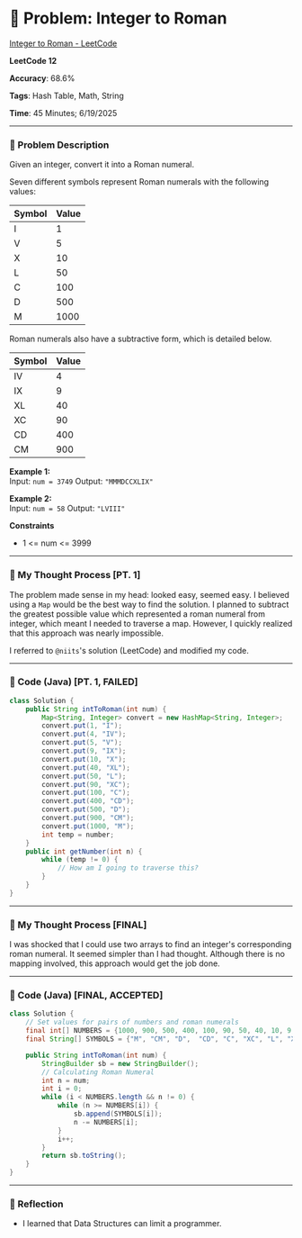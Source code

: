 # 🧮 Problem: Integer to Roman

[Integer to Roman - LeetCode](https://leetcode.com/problems/integer-to-roman/)

**LeetCode 12**

**Accuracy**: 68.6%

**Tags**: Hash Table, Math, String

**Time**: 45 Minutes; 6/19/2025

---

### 🔗 Problem Description

Given an integer, convert it into a Roman numeral.

Seven different symbols represent Roman numerals with the following values:

| Symbol | Value |
|--------|-------|
| I      | 1     |
| V      | 5     |
| X      | 10    |
| L      | 50    |
| C      | 100   |
| D      | 500   |
| M      | 1000  |

Roman numerals also have a subtractive form, which is detailed below.

| Symbol | Value |
|--------|-------|
| IV     | 4     |
| IX     | 9     |
| XL     | 40    |
| XC     | 90    |
| CD     | 400   |
| CM     | 900   |

**Example 1:**  
Input: `num = 3749`
Output: `"MMMDCCXLIX"`

**Example 2:**  
Input: `num = 58`
Output: `"LVIII"`

**Constraints**
- 1 <= num <= 3999

---

### 🧠 My Thought Process [PT. 1]

The problem made sense in my head: looked easy, seemed easy. I believed using a `Map` would be the best way to find the solution. I planned to subtract the greatest possible value which represented a roman numeral from integer, which meant I needed to traverse a map. However, I quickly realized that this approach was nearly impossible.

I referred to `@niits`'s solution (LeetCode) and modified my code.

---

### 🧪 Code (Java) [PT. 1, FAILED]

```java
class Solution {
    public String intToRoman(int num) {
        Map<String, Integer> convert = new HashMap<String, Integer>;
        convert.put(1, "I");
        convert.put(4, "IV");
        convert.put(5, "V");
        convert.put(9, "IX");
        convert.put(10, "X");
        convert.put(40, "XL");
        convert.put(50, "L");
        convert.put(90, "XC");
        convert.put(100, "C");
        convert.put(400, "CD");
        convert.put(500, "D");
        convert.put(900, "CM");
        convert.put(1000, "M");
        int temp = number;
    }
    public int getNumber(int n) {
        while (temp != 0) {
            // How am I going to traverse this?
        }
    }
}
```

---

### 🧠 My Thought Process [FINAL]

I was shocked that I could use two arrays to find an integer's corresponding roman numeral. It seemed simpler than I had thought. Although there is no mapping involved, this approach would get the job done.

---

### 🧪 Code (Java) [FINAL, ACCEPTED]

```java
class Solution {
    // Set values for pairs of numbers and roman numerals
    final int[] NUMBERS = {1000, 900, 500, 400, 100, 90, 50, 40, 10, 9, 5, 4, 1};
    final String[] SYMBOLS = {"M", "CM", "D",  "CD", "C", "XC", "L", "XL", "X", "IX", "V", "IV", "I"};

    public String intToRoman(int num) {
        StringBuilder sb = new StringBuilder();
        // Calculating Roman Numeral
        int n = num;
        int i = 0;
        while (i < NUMBERS.length && n != 0) {
            while (n >= NUMBERS[i]) {
                sb.append(SYMBOLS[i]);
                n -= NUMBERS[i];
            }
            i++;
        }
        return sb.toString();
    }
}
```
---

### 🧠 Reflection
- I learned that Data Structures can limit a programmer.



